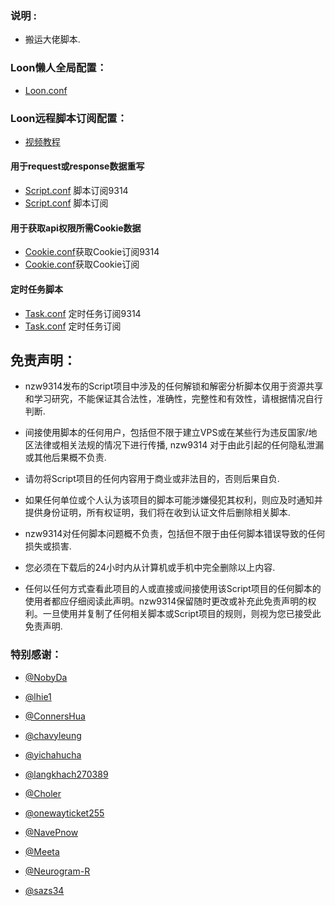 ### 说明 :

* 搬运大佬脚本.

### Loon懒人全局配置：

* [Loon.conf](https://raw.githubusercontent.com/512js/hy/master/Loon/Loon.conf)


### Loon远程脚本订阅配置：
* [视频教程](https://youtu.be/F1BEgma4xYA)


#### 用于request或response数据重写
* [Script.conf](https://raw.githubusercontent.com/nzw9314/Loon/master/Script.conf) 脚本订阅9314
* [Script.conf](https://raw.githubusercontent.com/512js/hy/master/Loon/Script.conf) 脚本订阅


#### 用于获取api权限所需Cookie数据
* [Cookie.conf](https://raw.githubusercontent.com/nzw9314/Loon/master/Cookie.conf)获取Cookie订阅9314
* [Cookie.conf](https://raw.githubusercontent.com/512js/hy/master/Loon/Cookie.conf)获取Cookie订阅


#### 定时任务脚本
* [Task.conf](https://raw.githubusercontent.com/nzw9314/Loon/master/Task.conf) 定时任务订阅9314
* [Task.conf](https://raw.githubusercontent.com/512js/hy/master/Loon/Task.conf) 定时任务订阅


## 免责声明：

* nzw9314发布的Script项目中涉及的任何解锁和解密分析脚本仅用于资源共享和学习研究，不能保证其合法性，准确性，完整性和有效性，请根据情况自行判断.

* 间接使用脚本的任何用户，包括但不限于建立VPS或在某些行为违反国家/地区法律或相关法规的情况下进行传播, nzw9314 对于由此引起的任何隐私泄漏或其他后果概不负责.

* 请勿将Script项目的任何内容用于商业或非法目的，否则后果自负.

* 如果任何单位或个人认为该项目的脚本可能涉嫌侵犯其权利，则应及时通知并提供身份证明，所有权证明，我们将在收到认证文件后删除相关脚本.

* nzw9314对任何脚本问题概不负责，包括但不限于由任何脚本错误导致的任何损失或损害.

* 您必须在下载后的24小时内从计算机或手机中完全删除以上内容.

* 任何以任何方式查看此项目的人或直接或间接使用该Script项目的任何脚本的使用者都应仔细阅读此声明。nzw9314保留随时更改或补充此免责声明的权利。一旦使用并复制了任何相关脚本或Script项目的规则，则视为您已接受此免责声明.

### 特别感谢：
* [@NobyDa](https://github.com/NobyDa)

* [@lhie1](https://github.com/lhie1)

* [@ConnersHua](https://github.com/ConnersHua)

* [@chavyleung](https://github.com/chavyleung)

* [@yichahucha](https://github.com/yichahucha)

* [@langkhach270389](https://github.com/langkhach270389)

* [@Choler](https://github.com/Choler)

* [@onewayticket255](https://github.com/onewayticket255)

* [@NavePnow](https://github.com/NavePnow)

* [@Meeta](https://github.com/MeetaGit)

* [@Neurogram-R](https://github.com/Neurogram-R)

* [@sazs34](https://github.com/sazs34)
